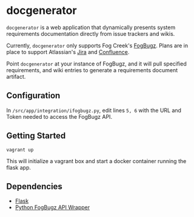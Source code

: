 docgenerator
======

`docgenerator` is a web application that dynamically presents system requirements documentation directly from issue trackers and wikis. 

Currently, `docgenerator` only supports Fog Creek's [FogBugz](http://www.fogcreek.com/fogbugz/). Plans are in place to support Atlassian's [Jira](https://www.atlassian.com/software/jira) and [Confluence](https://www.atlassian.com/software/confluence).

Point `docgenerator` at your instance of FogBugz, and it will pull specified requirements, and wiki entries to generate a requirements document artifact.

## Configuration

In `/src/app/integration/ifogbugz.py`, edit lines `5, 6` with the URL and Token needed to access the FogBugz API.


## Getting Started

    vagrant up

This will initialize a vagrant box and start a docker container running the flask app.

## Dependencies

* [Flask](http://flask.pocoo.org/)
* [Python FogBugz API Wrapper](https://pypi.python.org/pypi/fogbugz/)
